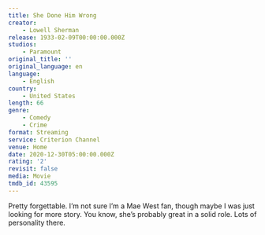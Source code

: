 ```yaml
---
title: She Done Him Wrong
creator:
    - Lowell Sherman
release: 1933-02-09T00:00:00.000Z
studios:
    - Paramount
original_title: ''
original_language: en
language:
    - English
country:
    - United States
length: 66
genre:
    - Comedy
    - Crime
format: Streaming
service: Criterion Channel
venue: Home
date: 2020-12-30T05:00:00.000Z
rating: '2'
revisit: false
media: Movie
tmdb_id: 43595
---
```


Pretty forgettable. I’m not sure I’m a Mae West fan, though maybe I was just looking for more story. You know, she’s probably great in a solid role. Lots of personality there.
